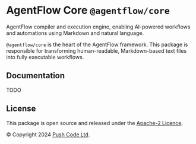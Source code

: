 # AgentFlow Core `@agentflow/core`

AgentFlow compiler and execution engine, enabling AI-powered workflows and automations using Markdown and natural language.

`@agentflow/core` is the heart of the AgentFlow framework. This package is responsible for transforming human-readable, Markdown-based text files into fully executable workflows.

## Documentation

TODO

## License

This package is open source and released under the [Apache-2 Licence](https://github.com/lebrunel/agentflow/blob/master/LICENSE).

© Copyright 2024 [Push Code Ltd](https://www.pushcode.com/).
